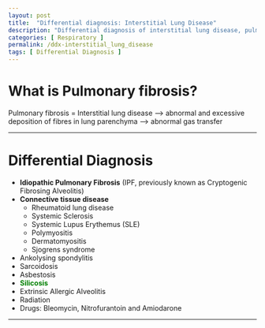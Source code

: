 ```yaml
---
layout: post
title:  "Differential diagnosis: Interstitial Lung Disease"
description: "Differential diagnosis of interstitial lung disease, pulmonary fibrosis"
categories: [ Respiratory ] 
permalink: /ddx-interstitial_lung_disease
tags: [ Differential Diagnosis ]
---
```


# What is Pulmonary fibrosis? 
Pulmonary fibrosis = Interstitial lung disease —> abnormal and excessive deposition of fibres in lung parenchyma —> abnormal gas transfer

---
# Differential Diagnosis 
- **Idiopathic Pulmonary Fibrosis** (IPF, previously known as Cryptogenic Fibrosing Alveolitis)
- **Connective tissue disease**
    - Rheumatoid lung disease
    - Systemic Sclerosis
    - Systemic Lupus Erythemus (SLE)
    - Polymyositis
    - Dermatomyositis
    - Sjogrens syndrome
- Ankolysing spondylitis
- Sarcoidosis
- Asbestosis
- <span style="color: green; font-weight: bold;">Silicosis</span>
- Extrinsic Allergic Alveolitis
- Radiation
- Drugs: Bleomycin, Nitrofurantoin and Amiodarone

---

